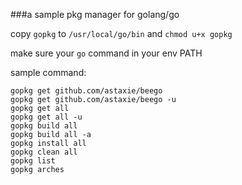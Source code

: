 ###a sample pkg manager for golang/go

copy `gopkg` to `/usr/local/go/bin` and `chmod u+x gopkg`

make sure your `go` command in your env PATH

sample command:

    gopkg get github.com/astaxie/beego
    gopkg get github.com/astaxie/beego -u
    gopkg get all
    gopkg get all -u
    gopkg build all
    gopkg build all -a
    gopkg install all
    gopkg clean all
    gopkg list
    gopkg arches
